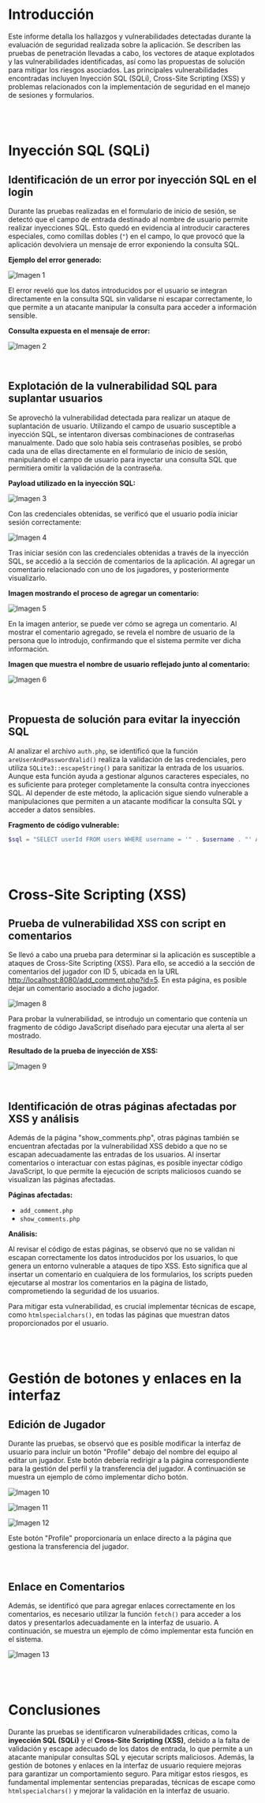 # Introducción

Este informe detalla los hallazgos y vulnerabilidades detectadas durante la evaluación de seguridad realizada sobre la aplicación. Se describen las pruebas de penetración llevadas a cabo, los vectores de ataque explotados y las vulnerabilidades identificadas, así como las propuestas de solución para mitigar los riesgos asociados. Las principales vulnerabilidades encontradas incluyen Inyección SQL (SQLi), Cross-Site Scripting (XSS) y problemas relacionados con la implementación de seguridad en el manejo de sesiones y formularios.

<br>
<br>

# **Inyección SQL (SQLi)**

## **Identificación de un error por inyección SQL en el login**

Durante las pruebas realizadas en el formulario de inicio de sesión, se detectó que el campo de entrada destinado al nombre de usuario permite realizar inyecciones SQL. Esto quedó en evidencia al introducir caracteres especiales, como comillas dobles (`"`) en el campo, lo que provocó que la aplicación devolviera un mensaje de error exponiendo la consulta SQL.

**Ejemplo del error generado:** 

![Imagen 1](/imagen/Imagen1.png)

El error reveló que los datos introducidos por el usuario se integran directamente en la consulta SQL sin validarse ni escapar correctamente, lo que permite a un atacante manipular la consulta para acceder a información sensible.

**Consulta expuesta en el mensaje de error:**

![Imagen 2](/imagen/Imagen2.png)

<br>

## **Explotación de la vulnerabilidad SQL para suplantar usuarios**

Se aprovechó la vulnerabilidad detectada para realizar un ataque de suplantación de usuario. Utilizando el campo de usuario susceptible a inyección SQL, se intentaron diversas combinaciones de contraseñas manualmente. Dado que solo había seis contraseñas posibles, se probó cada una de ellas directamente en el formulario de inicio de sesión, manipulando el campo de usuario para inyectar una consulta SQL que permitiera omitir la validación de la contraseña.

**Payload utilizado en la inyección SQL:** 

![Imagen 3](/imagen/Imagen3.png)

Con las credenciales obtenidas, se verificó que el usuario podía iniciar sesión correctamente:

![Imagen 4](/imagen/Imagen4.png)

Tras iniciar sesión con las credenciales obtenidas a través de la inyección SQL, se accedió a la sección de comentarios de la aplicación. Al agregar un comentario relacionado con uno de los jugadores, y posteriormente visualizarlo.

**Imagen mostrando el proceso de agregar un comentario:**

![Imagen 5](/imagen/Imagen5.png)

En la imagen anterior, se puede ver cómo se agrega un comentario. Al mostrar el comentario agregado, se revela el nombre de usuario de la persona que lo introdujo, confirmando que el sistema permite ver dicha información.

**Imagen que muestra el nombre de usuario reflejado junto al comentario:**

![Imagen 6](/imagen/Imagen6.png)

<br>

## **Propuesta de solución para evitar la inyección SQL**

Al analizar el archivo `auth.php`, se identificó que la función `areUserAndPasswordValid()` realiza la validación de las credenciales, pero utiliza `SQLite3::escapeString()` para sanitizar la entrada de los usuarios. Aunque esta función ayuda a gestionar algunos caracteres especiales, no es suficiente para proteger completamente la consulta contra inyecciones SQL. Al depender de este método, la aplicación sigue siendo vulnerable a manipulaciones que permiten a un atacante modificar la consulta SQL y acceder a datos sensibles.

**Fragmento de código vulnerable:**

```php
$sql = "SELECT userId FROM users WHERE username = '" . $username . "' AND password = '" . $password . "'";
```

<br>
<br>

# **Cross-Site Scripting (XSS)**

## **Prueba de vulnerabilidad XSS con script en comentarios**

Se llevó a cabo una prueba para determinar si la aplicación es susceptible a ataques de Cross-Site Scripting (XSS). Para ello, se accedió a la sección de comentarios del jugador con ID 5, ubicada en la URL [http://localhost:8080/add_comment.php?id=5](http://localhost:8080/add_comment.php?id=5). En esta página, es posible dejar un comentario asociado a dicho jugador.

![Imagen 8](/imagen/Imagen8.png)

Para probar la vulnerabilidad, se introdujo un comentario que contenía un fragmento de código JavaScript diseñado para ejecutar una alerta al ser mostrado.

**Resultado de la prueba de inyección de XSS:**

![Imagen 9](/imagen/Imagen9.png)

<br>

## **Identificación de otras páginas afectadas por XSS y análisis**

Además de la página "show_comments.php", otras páginas también se encuentran afectadas por la vulnerabilidad XSS debido a que no se escapan adecuadamente las entradas de los usuarios. Al insertar comentarios o interactuar con estas páginas, es posible inyectar código JavaScript, lo que permite la ejecución de scripts maliciosos cuando se visualizan las páginas afectadas.

**Páginas afectadas:**
- `add_comment.php`
- `show_comments.php`

**Análisis:**

Al revisar el código de estas páginas, se observó que no se validan ni escapan correctamente los datos introducidos por los usuarios, lo que genera un entorno vulnerable a ataques de tipo XSS. Esto significa que al insertar un comentario en cualquiera de los formularios, los scripts pueden ejecutarse al mostrar los comentarios en la página de listado, comprometiendo la seguridad de los usuarios.

Para mitigar esta vulnerabilidad, es crucial implementar técnicas de escape, como `htmlspecialchars()`, en todas las páginas que muestran datos proporcionados por el usuario.


<br>
<br>

# **Gestión de botones y enlaces en la interfaz**

## **Edición de Jugador**

Durante las pruebas, se observó que es posible modificar la interfaz de usuario para incluir un botón "Profile" debajo del nombre del equipo al editar un jugador. Este botón debería redirigir a la página correspondiente para la gestión del perfil y la transferencia del jugador. A continuación se muestra un ejemplo de cómo implementar dicho botón.

![Imagen 10](/imagen/Imagen10.png)

![Imagen 11](/imagen/Imagen11.png)

![Imagen 12](/imagen/Imagen12.png)

Este botón "Profile" proporcionaría un enlace directo a la página que gestiona la transferencia del jugador.

<br>

## **Enlace en Comentarios**

Además, se identificó que para agregar enlaces correctamente en los comentarios, es necesario utilizar la función `fetch()` para acceder a los datos y presentarlos adecuadamente en la interfaz de usuario. A continuación, se muestra un ejemplo de cómo implementar esta función en el sistema.

![Imagen 13](/imagen/Imagen13.png)

<br>
<br>

# **Conclusiones**

Durante las pruebas se identificaron vulnerabilidades críticas, como la **inyección SQL (SQLi)** y el **Cross-Site Scripting (XSS)**, debido a la falta de validación y escape adecuado de los datos de entrada, lo que permite a un atacante manipular consultas SQL y ejecutar scripts maliciosos. Además, la gestión de botones y enlaces en la interfaz de usuario requiere mejoras para garantizar un comportamiento seguro. Para mitigar estos riesgos, es fundamental implementar sentencias preparadas, técnicas de escape como `htmlspecialchars()` y mejorar la validación en la interfaz de usuario.

